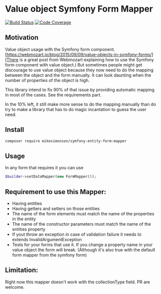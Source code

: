 # Value object Symfony Form Mapper

[![Build Status](https://travis-ci.org/mikeSimonson/symfony-form-entity-mapper.svg?branch=master)](https://travis-ci.org/mikeSimonson/symfony-form-entity-mapper)
[![Code Coverage](https://scrutinizer-ci.com/g/mikeSimonson/symfony-form-entity-mapper/badges/coverage.png?b=master)](https://scrutinizer-ci.com/g/mikeSimonson/symfony-form-entity-mapper/?branch=master)

## Motivation

Value object usage with the Symfony form component.
[https://webmozart.io/blog/2015/09/09/value-objects-in-symfony-forms/](There is a great post from Webmozart explaining how to use the Symfony form component with value object.)
But sometimes people might get discourage to use value object because they now need to do the mapping between the object and the form manually.
It can look daunting when the number of properties of the object is high.

This library intend to fix 90% of that issue by providing automatic mapping in most of the cases.
See the requirements part.

In the 10% left, it still make more sense to do the mapping manually than do try to make a library that has to do magic incantation to guess the user need. 


## Install

```sh
composer require mikesimonson/symfony-entity-form-mapper
```

## Usage

In any form that requires it you can use 
```php
$builder->setDataMapper(new FormMapper());
```

## Requirement to use this Mapper:

- Having entities
- Having getters and setters on those entities
- The name of the form elements must match the name of the properties in the entity
- The name of the constructor parameters must match the name of the entities property
- If yout throw an exception in case of validation failure it needs to extends InvalidArgumentException
- Tests for your forms that use it. If you change a property name in your value object the form will break. (Although it's also true with the default form mapper from the symfony form) 


## Limitation:

Right now this mapper doesn't work with the collectionType field.
PR are welcome.
